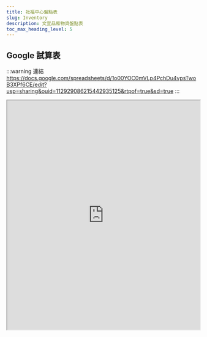 ```yaml
---
title: 社福中心盤點表
slug: Inventory
description: 文宣品和物資盤點表
toc_max_heading_level: 5
---  
```



## Google 試算表
:::warning 連結
https://docs.google.com/spreadsheets/d/1o00YOC0mVLp4PchDu4vpsTwoB3XPf6CE/edit?usp=sharing&ouid=112929086215442935125&rtpof=true&sd=true
:::

<iframe
  src="https://docs.google.com/spreadsheets/d/e/2PACX-1vQrmvW1kfLKQvynz8AHMRX7qjTFYQ-0VUEiK1UZGwkBLSXI8gDDRlKOfPbfVzyMPQ/pubhtml?widget=true&headers=false"
  width="100%"
  height="600px"
></iframe>


